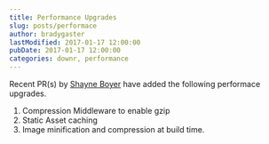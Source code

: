 ```yaml
---
title: Performance Upgrades
slug: posts/performace
author: bradygaster
lastModified: 2017-01-17 12:00:00
pubDate: 2017-01-17 12:00:00
categories: downr, performance
---
```


Recent PR(s) by [Shayne Boyer](http://twitter.com/spboyer) have added the following performace upgrades.

1. Compression Middleware to enable gzip
1. Static Asset caching
1. Image minification and compression at build time.